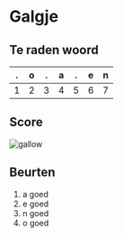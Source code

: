 # Galgje

## Te raden woord

|.|o|.|a|.|e|n|
|-|-|-|-|-|-|-|
|1|2|3|4|5|6|7|

## Score
![gallow](./images/1.png)

## Beurten
1. a goed
2. e goed
3. n goed
4. o goed